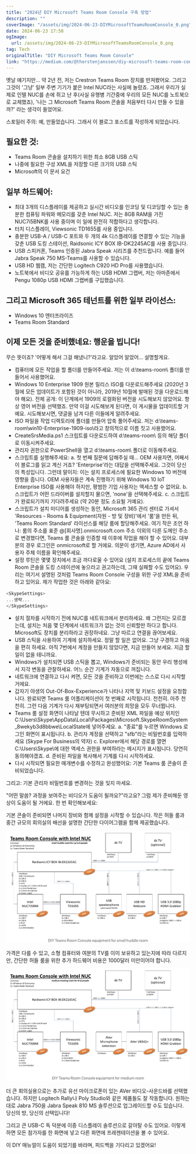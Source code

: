 ```yaml
---
title: "2024년 DIY Microsoft Teams Room Console 구축 방법"
description: ""
coverImage: "/assets/img/2024-06-23-DIYMicrosoftTeamsRoomConsole_0.png"
date: 2024-06-23 17:58
ogImage: 
  url: /assets/img/2024-06-23-DIYMicrosoftTeamsRoomConsole_0.png
tag: Tech
originalTitle: "DIY Microsoft Teams Room Console"
link: "https://medium.com/@thorstenjanssen/diy-microsoft-teams-room-console-e53ee259526e"
---
```



옛날 얘기지만... 약 2년 전, 저는 Crestron Teams Room 장치를 만져봤어요. 그리고 그것이 '그냥' 일부 주변 기기가 붙은 Intel NUC라는 사실에 놀랐죠. 그래서 우리가 실제로 인텔 NUC를 손에 쥐고 난 후(사실 유행병 기간중에 우리의 모든 NUC를 노트북으로 교체했죠), '나는 그 Microsoft Teams Room 콘솔을 처음부터 다시 만들 수 있을까?' 라는 생각이 들었어요.

스포일러 주의: 예, 만들었습니다. 그래서 이 블로그 포스트를 작성하게 되었습니다.

## 필요한 것:

- Teams Room 콘솔을 설치하기 위한 최소 8GB USB 스틱
- 나중에 필요한 구성 XML을 저장할 다른 크기의 USB 스틱
- Microsoft의 이 문서 요건

<div class="content-ad"></div>

## 일부 하드웨어:

- 최대 3개의 디스플레이를 제공하고 실시간 비디오를 인코딩 및 디코딩할 수 있는 충분한 컴퓨팅 파워와 메모리를 갖춘 Intel NUC. 저는 8GB RAM을 가진 NUC7i5BNK를 사용 중이며 이 일에 완전히 적합하다고 생각합니다.
- 터치 디스플레이, Viewsonic TD1655를 사용 중입니다.
- 충분한 USB-A / USB-C 포트와 두 개의 4k 디스플레이를 연결할 수 있는 기능을 갖춘 USB 도킹 스테이션, Raidsonic ICY BOX IB-DK2245AC를 사용 중입니다.
- USB 스피커폰, Teams 인증된 Jabra Speak 시리즈를 추천드립니다. 예를 들어 Jabra Speak 750 MS-Teams를 사용할 수 있습니다.
- USB HD 웹캠, 저는 간단한 Logitech C920 HD Pro를 사용했습니다.
- 노트북에서 비디오 공유를 가능하게 하는 USB HDMI 그랩버, 저는 아마존에서 Pengu 1080p USB HDMI 그랩버를 구입했습니다.

## 그리고 Microsoft 365 테넌트를 위한 일부 라이선스:

- Windows 10 엔터프라이즈
- Teams Room Standard

<div class="content-ad"></div>

## 이제 모든 것을 준비했네요: 행운을 빕니다!

무슨 뜻이죠? '어떻게 해서 그걸 해냈니?'라고요. 알았어 알았어... 설명할게요.

- 컴퓨터에 모든 작업을 할 폴더를 만들어주세요. 저는 이 d:\teams-room\ 폴더를 만들어서 사용했어요.
- Windows 10 Enterprise 1909 원본 릴리스 ISO를 다운로드해주세요 (2020년 3월에 모든 업데이트가 포함된 것이 아니라, 2019년 10월에 발매된 것을 다운로드해야 해요). 전체 공개: 이 단계에서 1909의 로컬화된 버전을 시도해보지 않았어요. 항상 영어 버전을 선택했죠. 만약 이걸 시도해보게 된다면, 이 게시물을 업데이트할 거예요. 시도해보시면, 댓글을 남겨 다른 이들에게 알려주세요.
- ISO 파일을 작업 디렉토리에 폴더를 만들어 압축 풀어주세요. 저는 d:\teams-room\win10-Enterprise-1909-iso\라고 창의적으로 이름 짓고 사용했어요.
- CreateSrsMedia.ps1 스크립트를 다운로드하여 d:\teams-room\ 등의 해당 폴더로 이동시켜주세요.
- 관리자 권한으로 PowerShell을 열고 d:\teams-room\ 폴더로 이동해주세요.
- 스크립트를 실행해주세요:
a. 첫 번째 질문에 답해주실 때... OEM 사용자면, 어째서 이 블로그를 읽고 계신 거죠? 'Enterprise'라는 대답을 선택해주세요. 그것이 당신의 특성입니다. 그런데 말이지: 이는 설치 프로세스에 필요한 Windows 10 버전에 영향을 줍니다. OEM 사용자들은 계속 진행하기 위해 Windows 10 IoT Enterprise ISO를 사용해야 하지만, 평범한 기업 사용자는 액세스할 수 없어요.
b. 스크립트가 어떤 드라이버를 설치할지 물으면, 'none'을 선택해주세요.
c. 스크립트가 완료되기까지 기다려주세요 (약 20분 정도 소요될 거예요).
- 스크립트가 설치 미디어를 생성하는 동안, Microsoft 365 관리 센터로 가셔서 'Resources - Rooms & Equipment(자원 - 방 및 장비)'에서 '룸'을 만든 뒤, 'Teams Room Standard' 라이선스를 해당 룸에 할당해주세요.
여기 작은 조언 하나: 룸의 주소를 표준 @[회사명].onmicrosoft.com 주소 이외의 다른 도메인 주소로 변경했다면, Teams 룸 콘솔을 인증할 때 이후에 작업을 해야 할 수 있어요. 대부분의 경우 로그인은 onmicrosoft로 할 거에요. 의문이 생기면, Azure AD에서 사용자 주체 이름을 확인해주세요.
- 설정 루틴은 몇몇 장치에서 조금 까다로울 수 있어요 (설치 프로세스의 끝에 Teams Room 콘솔을 도킹 스테이션에 놓으라고 권고하는데, 그때 실패할 수도 있어요). 우리는 여기서 설명된 것처럼 Teams Room Console 구성을 위한 구성 XML을 준비하고 있어요.
제가 작업한 것은 아래와 같아요:

```js
<SkypeSettings>
...생략...
</SkypeSettings>
```

<div class="content-ad"></div>

- 설치 절차를 시작하기 전에 NUC를 네트워크에서 분리하세요. 왜 그런지는 모르겠는데, 설치는 처음 몇 단계에서 네트워크가 없는 것이 신뢰할만 하다고 합니다. Microsoft도 장치를 분리하라고 권장하네요. 그냥 따르고 연결을 끊어보세요.
- USB 스틱을 사용하여 기계에 설치하세요. 정말 할 일은 없어요. 그냥 구경하고 마음을 편히 하세요. 아직 7번에서 계정을 만들지 않았다면, 지금 만들어 보세요. 지금 할 일이 없을 테니까요.
- Windows가 설치되면 USB 스틱을 뽑고, Windows가 준비되는 동안 우리 행성에서 지각 변동을 관찰하세요. 어느 순간 기계가 자동으로 꺼집니다.
- 네트워크에 연결하고 다시 켜면, 모든 것을 준비하고 이번에는 스스로 다시 시작할 거에요.
- 갑자기 야생의 Out-Of-Box-Experience가 나타나 지역 및 키보드 설정을 요청합니다. 완료되면 Teams 룸 어플리케이션이 첫 번째로 시작됩니다. 천천히. 아주 천천히. 그런 다음 기계가 다시 재부팅되면서 여러분의 희망을 모두 무너뜁니다.
- Teams 룸 설정 화면이 나타날 텐데 무시하고 준비된 XML 파일을 예상 위치인 C:\Users\Skype\AppData\Local\Packages\Microsoft.SkypeRoomSystem_8wekyb3d8bbwe\LocalState에 넣어주세요.
  a. "종료"를 누르면 Windows 로그인 화면이 표시됩니다.
  b. 관리자 계정을 선택하고 "sfb"라는 비밀번호를 입력하세요 (Skype For Business의 약자)
  c. Explorer에서 해당 경로를 열면 C:\Users\Skype\에 대한 액세스 권한을 부여하라는 메시지가 표시됩니다. 당연히 동의해야겠죠.
  d. 준비된 파일을 복사해서 기계를 다시 시작하세요.
- 다시 시작되면 필요한 매개변수를 수정하고 완성했어요: 기본 Teams 룸 콘솔이 준비되었습니다.

그리고: 기본 관리자 비밀번호를 변경하는 것을 잊지 마세요.

"어떤 말씀? 과정을 보여주는 비디오가 도움이 될까요?"라고요? 그럼 제가 준비해둔 영상이 도움이 될 거에요. 한 번 확인해보세요:

기본 콘솔이 준비되면 나머지 장비와 함께 설정을 시작할 수 있습니다. 작은 허들 룸과 중간 규모의 회의실의 배선을 설명한 간단한 다이어그램을 함께 제공했습니다.

<div class="content-ad"></div>


![DIY Microsoft Teams Room Console 0](/assets/img/2024-06-23-DIYMicrosoftTeamsRoomConsole_0.png)

가격은 다를 수 있고, 소형 컴퓨터와 여분의 TV를 이미 보유하고 있는지에 따라 다르지만, 간단한 허들 룸을 위한 추가 하드웨어 비용은 1000달러 미만이어야 합니다.

![DIY Microsoft Teams Room Console 1](/assets/img/2024-06-23-DIYMicrosoftTeamsRoomConsole_1.png)

더 큰 회의실용으로는 추가로 유선 마이크로폰이 있는 AVer 비디오-사운드바를 선택했습니다. 하지만 Logitech Rally나 Poly Studio와 같은 제품들도 잘 작동합니다. 원하는 대로 Jabra 750을 Jabra Speak 810 MS 솔루션으로 업그레이드할 수도 있습니다. 당신의 방, 당신의 선택입니다!


<div class="content-ad"></div>

그리고 큰 USB-C 독 덕분에 이중 디스플레이 솔루션으로 갈아탈 수도 있어요. 이렇게 하면 모든 참가자를 한 화면에 넣고 다른 화면에 프레젠테이션을 볼 수 있어요.

이 DIY 매뉴얼이 도움이 되었기를 바라며, 피드백을 기다리고 있겠어요!